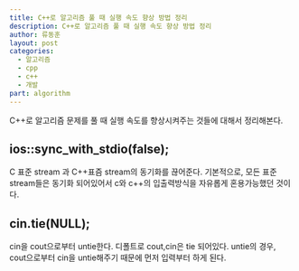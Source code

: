 ```yaml
---
title: C++로 알고리즘 풀 때 실행 속도 향상 방법 정리
description: C++로 알고리즘 풀 때 실행 속도 향상 방법 정리
author: 류동훈
layout: post
categories:
  - 알고리즘
  - cpp
  - c++
  - 개발
part: algorithm
---
```


C++로 알고리즘 문제를 풀 때 실행 속도를 향상시켜주는 것들에 대해서 정리해본다.

## ios::sync_with_stdio(false);

C 표준 stream 과 C++표즘 stream의 동기화를 끊어준다. 기본적으로, 모든 표준 stream들은 동기화 되어있어서 c와 c++의 입출력방식을 자유롭게 혼용가능했던 것이다.

## cin.tie(NULL);

cin을 cout으로부터 untie한다. 디폴트로 cout,cin은 tie 되어있다. untie의 경우, cout으로부터 cin을 untie해주기 때문에 먼저 입력부터 하게 된다.

